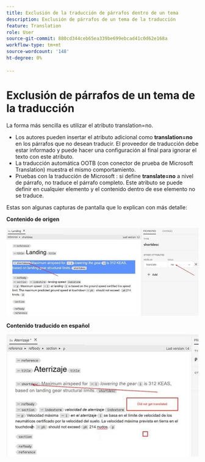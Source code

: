 ```yaml
---
title: Exclusión de la traducción de párrafos dentro de un tema
description: Exclusión de párrafos de un tema de la traducción
feature: Translation
role: User
source-git-commit: 880cd344ceb65ea339be699ebcad41c0d62e168a
workflow-type: tm+mt
source-wordcount: '148'
ht-degree: 0%

---
```


# Exclusión de párrafos de un tema de la traducción

La forma más sencilla es utilizar el atributo translation=no.

+ Los autores pueden insertar el atributo adicional como **translation=no** en los párrafos que no desean traducir. El proveedor de traducción debe estar informado y puede hacer una configuración al final para ignorar el texto con este atributo.
+ La traducción automática OOTB (con conector de prueba de Microsoft Translation) muestra el mismo comportamiento.
+ Pruebas con la traducción de Microsoft : si define **translate=no** a nivel de párrafo, no traduce el párrafo completo. Este atributo se puede definir en cualquier elemento y el contenido dentro de ese elemento no se traduce.


Estas son algunas capturas de pantalla que lo explican con más detalle:

**Contenido de origen**

![Contenido de origen](assets/source-content.jpg)

**Contenido traducido en español**

![Contenido traducido en español](assets/trans-content.jpg)
